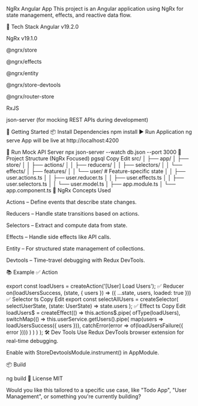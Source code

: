  NgRx Angular App
This project is an Angular application using NgRx for state management, effects, and reactive data flow.

🧱 Tech Stack
Angular v19.2.0

NgRx v19.1.0

@ngrx/store

@ngrx/effects

@ngrx/entity

@ngrx/store-devtools

@ngrx/router-store

RxJS

json-server (for mocking REST APIs during development)

🚀 Getting Started
📦 Install Dependencies
npm install
▶️ Run Application
ng serve
App will be live at http://localhost:4200

🧪 Run Mock API Server
npx json-server --watch db.json --port 3000
📁 Project Structure (NgRx Focused)
pgsql
Copy
Edit
src/
│
├── app/
│   ├── store/
│   │   ├── actions/
│   │   ├── reducers/
│   │   ├── selectors/
│   │   └── effects/
│   ├── features/
│   │   └── user/          # Feature-specific state
│   │       ├── user.actions.ts
│   │       ├── user.reducer.ts
│   │       ├── user.effects.ts
│   │       ├── user.selectors.ts
│   │       └── user.model.ts
│   ├── app.module.ts
│   └── app.component.ts
🧠 NgRx Concepts Used


Actions – Define events that describe state changes.

Reducers – Handle state transitions based on actions.

Selectors – Extract and compute data from state.

Effects – Handle side effects like API calls.

Entity – For structured state management of collections.

Devtools – Time-travel debugging with Redux DevTools.

📚 Example
✅ Action

export const loadUsers = createAction('[User] Load Users');
✅ Reducer
on(loadUsersSuccess, (state, { users }) => ({
  ...state,
  users,
  loaded: true
}))
✅ Selector
ts
Copy
Edit
export const selectAllUsers = createSelector(
  selectUserState,
  (state: UserState) => state.users
);
✅ Effect
ts
Copy
Edit
loadUsers$ = createEffect(() =>
  this.actions$.pipe(
    ofType(loadUsers),
    switchMap(() =>
      this.userService.getUsers().pipe(
        map(users => loadUsersSuccess({ users })),
        catchError(error => of(loadUsersFailure({ error })))
      )
    )
  )
);
🛠 Dev Tools
Use Redux DevTools browser extension for real-time debugging.

Enable with StoreDevtoolsModule.instrument() in AppModule.

📦 Build

ng build
📃 License
MIT

Would you like this tailored to a specific use case, like "Todo App", "User Management", or something you're currently building?







